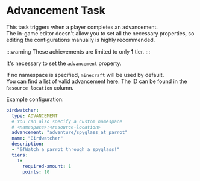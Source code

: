 # Advancement Task

This task triggers when a player completes an advancement. <br/>
The in-game editor doesn't allow you to set all the necessary properties, so editing the configurations manually is highly recommended.

:::warning
These achievements are limited to only **1** tier.
:::

It's necessary to set the `advancement` property.

If no namespace is specified, `minecraft` will be used by default. <br/>
You can find a list of valid advancement [here](https://minecraft.fandom.com/wiki/Advancements#List_of_advancements). The ID can be found in the `Resource location` column.

Example configuration:

```yaml title="achievements/survival/achievements.yml"
birdwatcher:
  type: ADVANCEMENT
  # You can also specify a custom namespace 
  # <namespace>:<resource-location>
  advancement: "adventure/spyglass_at_parrot"
  name: "Birdwatcher"
  description:
  - "&fWatch a parrot through a spyglass!"
  tiers:
    1:
      required-amount: 1
      points: 10
```